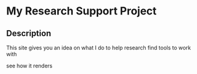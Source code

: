 # My Research Support Project

## Description
This site gives you an idea on what I do to help research find tools to work with

see how it renders
